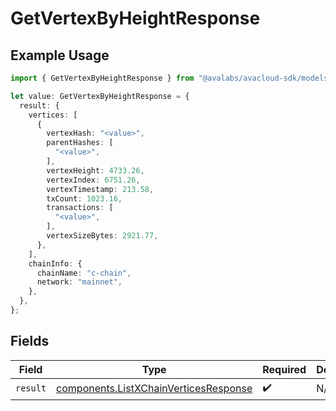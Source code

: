 # GetVertexByHeightResponse

## Example Usage

```typescript
import { GetVertexByHeightResponse } from "@avalabs/avacloud-sdk/models/operations";

let value: GetVertexByHeightResponse = {
  result: {
    vertices: [
      {
        vertexHash: "<value>",
        parentHashes: [
          "<value>",
        ],
        vertexHeight: 4733.26,
        vertexIndex: 6751.26,
        vertexTimestamp: 213.58,
        txCount: 1023.16,
        transactions: [
          "<value>",
        ],
        vertexSizeBytes: 2921.77,
      },
    ],
    chainInfo: {
      chainName: "c-chain",
      network: "mainnet",
    },
  },
};
```

## Fields

| Field                                                                                          | Type                                                                                           | Required                                                                                       | Description                                                                                    |
| ---------------------------------------------------------------------------------------------- | ---------------------------------------------------------------------------------------------- | ---------------------------------------------------------------------------------------------- | ---------------------------------------------------------------------------------------------- |
| `result`                                                                                       | [components.ListXChainVerticesResponse](../../models/components/listxchainverticesresponse.md) | :heavy_check_mark:                                                                             | N/A                                                                                            |